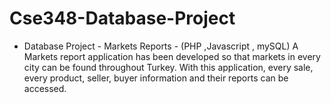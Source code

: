 # Cse348-Database-Project
- Database Project - Markets Reports - (PHP ,Javascript , mySQL)           A Markets report application has been developed so that markets in every city can be found throughout Turkey. With this application, every sale, every product, seller, buyer information and their reports can be accessed. 
